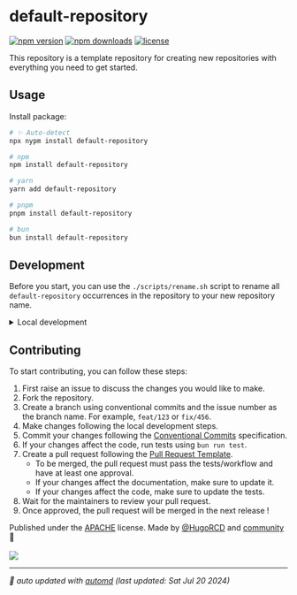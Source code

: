 # default-repository

<!-- automd:badges color=black license provider=shields -->

[![npm version](https://img.shields.io/npm/v/default-repository?color=black)](https://npmjs.com/package/default-repository)
[![npm downloads](https://img.shields.io/npm/dm/default-repository?color=black)](https://npmjs.com/package/default-repository)
[![license](https://img.shields.io/github/license/HugoRCD/default-repository?color=black)](https://github.com/HugoRCD/default-repository/blob/main/LICENSE)

<!-- /automd -->

This repository is a template repository for creating new repositories with everything you need to get started.

## Usage

Install package:

<!-- automd:pm-install -->

```sh
# ✨ Auto-detect
npx nypm install default-repository

# npm
npm install default-repository

# yarn
yarn add default-repository

# pnpm
pnpm install default-repository

# bun
bun install default-repository
```

<!-- /automd -->

## Development

Before you start, you can use the `./scripts/rename.sh` script to rename all `default-repository` occurrences in the repository to your new repository name.

<!-- automd:fetch url="gh:hugorcd/markdown/main/src/local_development.md" -->

<details>
  <summary>Local development</summary>

- Clone this repository
- Install latest LTS version of [Node.js](https://nodejs.org/en/)
- Enable [Corepack](https://github.com/nodejs/corepack) using `corepack enable`
- Install dependencies using `bun install`

</details>

<!-- /automd -->

<!-- automd:fetch url="gh:hugorcd/markdown/main/src/contributions.md" -->

## Contributing
To start contributing, you can follow these steps:

1. First raise an issue to discuss the changes you would like to make.
2. Fork the repository.
3. Create a branch using conventional commits and the issue number as the branch name. For example, `feat/123` or `fix/456`.
4. Make changes following the local development steps.
5. Commit your changes following the [Conventional Commits](https://www.conventionalcommits.org/en/v1.0.0/) specification.
6. If your changes affect the code, run tests using `bun run test`.
7. Create a pull request following the [Pull Request Template](https://github.com/HugoRCD/markdown/blob/main/src/pull_request_template.md).
   - To be merged, the pull request must pass the tests/workflow and have at least one approval.
   - If your changes affect the documentation, make sure to update it.
   - If your changes affect the code, make sure to update the tests.
8. Wait for the maintainers to review your pull request.
9. Once approved, the pull request will be merged in the next release !

<!-- /automd -->

<!-- automd:contributors license=Apache author=HugoRCD-->

Published under the [APACHE](https://github.com/HugoRCD/default-repository/blob/main/LICENSE) license.
Made by [@HugoRCD](https://github.com/HugoRCD) and [community](https://github.com/HugoRCD/default-repository/graphs/contributors) 💛
<br><br>
<a href="https://github.com/HugoRCD/default-repository/graphs/contributors">
<img src="https://contrib.rocks/image?repo=HugoRCD/default-repository" />
</a>

<!-- /automd -->

<!-- automd:with-automd lastUpdate -->

---

_🤖 auto updated with [automd](https://automd.unjs.io) (last updated: Sat Jul 20 2024)_

<!-- /automd -->
